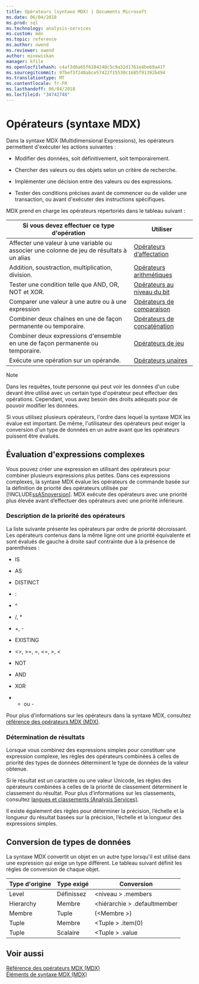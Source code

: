 ```yaml
---
title: Opérateurs (syntaxe MDX) | Documents Microsoft
ms.date: 06/04/2018
ms.prod: sql
ms.technology: analysis-services
ms.custom: mdx
ms.topic: reference
ms.author: owend
ms.reviewer: owend
author: minewiskan
manager: kfile
ms.openlocfilehash: c4af3d6a65f6104240c5c9a32d1761e4be69a41f
ms.sourcegitcommit: 97bef3f248abce57422f15530c1685f91392b494
ms.translationtype: MT
ms.contentlocale: fr-FR
ms.lasthandoff: 06/04/2018
ms.locfileid: "34742748"
---
```

# <a name="operators-mdx-syntax"></a>Opérateurs (syntaxe MDX)


  Dans la syntaxe MDX (Multidimensional Expressions), les opérateurs permettent d'exécuter les actions suivantes :  
  
-   Modifier des données, soit définitivement, soit temporairement.  
  
-   Chercher des valeurs ou des objets selon un critère de recherche.  
  
-   Implémenter une décision entre des valeurs ou des expressions.  
  
-   Tester des conditions précises avant de commencer ou de valider une transaction, ou avant d'exécuter des instructions spécifiques.  
  
 MDX prend en charge les opérateurs répertoriés dans le tableau suivant :  
  
|Si vous devez effectuer ce type d'opération|Utiliser|  
|---------------------------------------|---------|  
|Affecter une valeur à une variable ou associer une colonne de jeu de résultats à un alias|[Opérateurs d’affectation](../mdx/assignment-operators.md)|  
|Addition, soustraction, multiplication, division.|[Opérateurs arithmétiques](../mdx/arithmetic-operators.md)|  
|Tester une condition telle que AND, OR, NOT et XOR.|[Opérateurs au niveau du bit](../mdx/bitwise-operators.md)|  
|Comparer une valeur à une autre ou à une expression|[Opérateurs de comparaison](../mdx/comparison-operators.md)|  
|Combiner deux chaînes en une de façon permanente ou temporaire.|[Opérateurs de concaténation](../mdx/concatenation-operators.md)|  
|Combiner deux expressions d'ensemble en une de façon permanente ou temporaire.|[Opérateurs de jeu](../mdx/set-operators.md)|  
|Exécute une opération sur un opérande.|[Opérateurs unaires](../mdx/unary-operators.md)|  
  
> [!NOTE]  
>  Dans les requêtes, toute personne qui peut voir les données d'un cube devant être utilisé avec un certain type d'opérateur peut effectuer des opérations. Cependant, vous avez besoin des droits adéquats pour de pouvoir modifier les données.  
  
 Si vous utilisez plusieurs opérateurs, l'ordre dans lequel la syntaxe MDX les évalue est important. De même, l'utilisateur des opérateurs peut exiger la conversion d'un type de données en un autre avant que les opérateurs puissent être évalués.  
  
## <a name="evaluating-complex-expressions"></a>Évaluation d'expressions complexes  
 Vous pouvez créer une expression en utilisant des opérateurs pour combiner plusieurs expressions plus petites. Dans ces expressions complexes, la syntaxe MDX évalue les opérateurs de commande basée sur la définition de priorité des opérateurs utilisée par [!INCLUDE[ssASnoversion](../includes/ssasnoversion-md.md)]. MDX exécute des opérateurs avec une priorité plus élevée avant d’effectuer des opérateurs avec une priorité inférieure.  
  
### <a name="understanding-operator-precedence"></a>Description de la priorité des opérateurs  
 La liste suivante présente les opérateurs par ordre de priorité décroissant. Les opérateurs contenus dans la même ligne ont une priorité équivalente et sont évalués de gauche à droite sauf contrainte due à la présence de parenthèses :  
  
-   IS  
  
-   AS  
  
-   DISTINCT  
  
-   :  
  
-   ^  
  
-   /, *  
  
-   +, -  
  
-   EXISTING  
  
-   <>, >=, =, \<=, >, <  
  
-   NOT  
  
-   AND  
  
-   XOR  
  
-   - ou -  
  
 Pour plus d’informations sur les opérateurs dans la syntaxe MDX, consultez [référence des opérateurs MDX &#40;MDX&#41;](../mdx/mdx-operator-reference-mdx.md).  
  
### <a name="determining-results"></a>Détermination de résultats  
 Lorsque vous combinez des expressions simples pour constituer une expression complexe, les règles des opérateurs combinées à celles de priorité des types de données déterminent le type de données de la valeur obtenue.  
  
 Si le résultat est un caractère ou une valeur Unicode, les règles des opérateurs combinées à celles de la priorité de classement déterminent le classement du résultat. Pour plus d’informations sur les classements, consultez [langues et classements &#40;Analysis Services&#41;](../analysis-services/languages-and-collations-analysis-services.md).  
  
 Il existe également des règles pour déterminer la précision, l’échelle et la longueur du résultat basées sur la précision, l’échelle et la longueur des expressions simples.  
  
## <a name="converting-data-types"></a>Conversion de types de données  
 La syntaxe MDX convertit un objet en un autre type lorsqu'il est utilisé dans une expression qui exige un type différent. Le tableau suivant définit les règles de conversion de chaque objet.  
  
|Type d'origine|Type exigé|Conversion|  
|-------------------|-----------------|----------------|  
|Level|Définissez|\<niveau > .members|  
|Hierarchy|Membre|\<hiérarchie > .defaultmember|  
|Membre|Tuple|(\<Membre >)|  
|Tuple|Membre|\<Tuple > .item(0)|  
|Tuple|Scalaire|\<Tuple > .value|  
  
## <a name="see-also"></a>Voir aussi  
 [Référence des opérateurs MDX &#40;MDX&#41;](../mdx/mdx-operator-reference-mdx.md)   
 [Éléments de syntaxe MDX &#40;MDX&#41;](../mdx/mdx-syntax-elements-mdx.md)  
  
  

